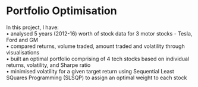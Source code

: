 # Portfolio Optimisation

In this project, I have: <br />
• analysed 5 years (2012-16) worth of stock data for 3 motor stocks - Tesla, Ford and GM <br />
• compared returns, volume traded, amount traded and volatility through visualisations <br />
• built an optimal portfolio comprising of 4 tech stocks based on individual returns, volatility, and Sharpe ratio <br />
• minimised volatility for a given target return using Sequential Least SQuares Programming (SLSQP) to assign an optimal weight to each stock 
